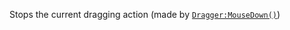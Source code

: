 Stops the current dragging action (made by [`Dragger:MouseDown()`](https://create.roblox.com/docs/reference/engine/classes/Dragger#MouseDown))